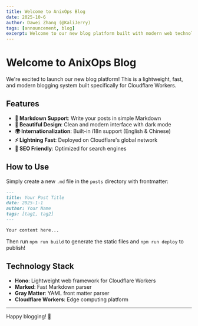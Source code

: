 ```yaml
---
title: Welcome to AnixOps Blog
date: 2025-10-6
author: Dawei Zhang (@KaliJerry)
tags: [announcement, blog]
excerpt: Welcome to our new blog platform built with modern web technologies.
---
```


# Welcome to AnixOps Blog

We're excited to launch our new blog platform! This is a lightweight, fast, and modern blogging system built specifically for Cloudflare Workers.

## Features

- **📝 Markdown Support**: Write your posts in simple Markdown
- **🎨 Beautiful Design**: Clean and modern interface with dark mode
- **🌍 Internationalization**: Built-in i18n support (English & Chinese)
- **⚡ Lightning Fast**: Deployed on Cloudflare's global network
- **🎯 SEO Friendly**: Optimized for search engines

## How to Use

Simply create a new `.md` file in the `posts` directory with frontmatter:

```markdown
---
title: Your Post Title
date: 2025-1-1
author: Your Name
tags: [tag1, tag2]
---

Your content here...
```

Then run `npm run build` to generate the static files and `npm run deploy` to publish!

## Technology Stack

- **Hono**: Lightweight web framework for Cloudflare Workers
- **Marked**: Fast Markdown parser
- **Gray Matter**: YAML front matter parser
- **Cloudflare Workers**: Edge computing platform

---

Happy blogging! 🎉
